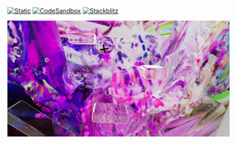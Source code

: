 [![Static](https://img.shields.io/badge/demo-%23646CFF.svg?logo=html5&logoColor=white)](https://pmndrs.github.io/examples/pinball-in-70-lines)
[![CodeSandbox](https://img.shields.io/badge/codesandbox-040404?logo=codesandbox&logoColor=DBDBDB)](https://codesandbox.io/s/github/pmndrs/examples/tree/main/apps/pinball-in-70-lines)
[![Stackblitz](https://img.shields.io/badge/stackblitz-fff?logo=Stackblitz&logoColor=1389FD)](https://stackblitz.com/github/pmndrs/examples/tree/main/apps/pinball-in-70-lines)

![](thumbnail.png)

